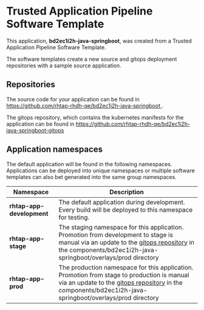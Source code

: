 # Trusted Application Pipeline Software Template

This application, **bd2ec1i2h-java-springboot**, was created from a Trusted Application Pipeline Software Template.

The software templates create a new source and gitops deployment repositories with a sample source application. 

## Repositories

The source code for your application can be found in [https://github.com/rhtap-rhdh-qe/bd2ec1i2h-java-springboot ](https://github.com/rhtap-rhdh-qe/bd2ec1i2h-java-springboot ).
 
The gitops repository, which contains the kubernetes manifests for the application can be found in 
[https://github.com/rhtap-rhdh-qe/bd2ec1i2h-java-springboot-gitops ](https://github.com/rhtap-rhdh-qe/bd2ec1i2h-java-springboot-gitops ) 

## Application namespaces 

The default application will be found in the following namespaces. Applications can be deployed into unique namespaces or multiple software templates can also bet generated into the same group namespaces.  

|  Namespace   |  Description   |  
| -------- | -------- |   
| **rhtap-app-development** | The default application during development. Every build will be deployed to this namespace for testing. | 
| **rhtap-app-stage** | The staging namespace for this application. Promotion from development to stage is manual via an update to the [gitops repository](https://github.com/rhtap-rhdh-qe/bd2ec1i2h-java-springboot-gitops ) in the components/bd2ec1i2h-java-springboot/overlays/prod directory |  
| **rhtap-app-prod** | The production namespace for this application. Promotion from stage to production is manual via an update to the [gitops repository](https://github.com/rhtap-rhdh-qe/bd2ec1i2h-java-springboot-gitops ) in the components/bd2ec1i2h-java-springboot/overlays/prod directory | 